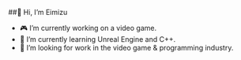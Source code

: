 ##👋 Hi, I’m Eimizu
- 🎮 I’m currently working on a video game.
- 🌱 I’m currently learning Unreal Engine and C++.
- 🔎 I’m looking for work in the video game & programming industry.
